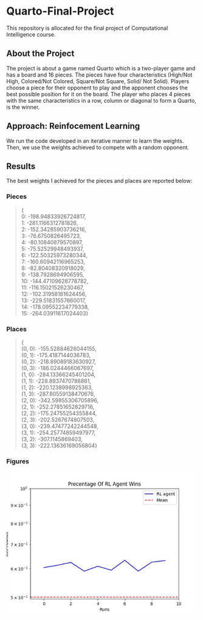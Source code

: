 # Quarto-Final-Project

This repository is allocated for the final project of Computational Intelligence course. 

## About the Project
The project is about a game named Quarto which is a two-player game and has a board and 16 pieces. The pieces have four characteristics (High/Not High, Colored/Not Colored, Square/Not Square, Solid/ Not Solid). Players choose a piece for their opponent to play and the apponent chooses the best possible position for it on the board. The player who places 4 pieces with the same characteristics in a row, column or diagonal to form a Quarto, is the winner.

## Approach: Reinfocement Learning<br>

We run the code developed in an iterative manner to learn the weights. Then, we use the weights achieved to compete with a random opponent.

## Results

The best weights I achieved for the pieces and places are reported below:

### Pieces
>{</br>
>0: -198.94833926724817,</br> 1: -281.1166312781826,</br> 2: -152.34285903736216,</br> 3: -76.6750826495723,</br> 4: -80.10840879570897,</br> 5: -75.52529948493937,</br> 6: -122.50325973280344,</br> 7: -160.60942116965253,</br> 8: -82.80408320918029,</br> 9: -138.7928694906595,</br> 10: -144.47109628778782,</br> 11: -116.15021526230467,</br> 12: -102.31958181624456,</br> 13: -229.51831557660017,</br> 14: -178.09552234779338,</br> 15: -264.03911617024403}

### Places
>{</br>
>(0, 0): -155.52884626044155,</br> (0, 1): -175.4187144036783,</br> (0, 2): -218.89089183630927,</br> (0, 3): -186.0244466067697,</br> (1, 0): -284.13366245401204,</br> (1, 1): -228.8937470788861,</br> (1, 2): -220.1238998925363,</br> (1, 3): -287.80559138470676,</br> (2, 0): -342.59855306705896,</br> (2, 1): -252.27851652829716,</br> (2, 2): -175.24755254355844,</br> (2, 3): -202.5267674807503,</br> (3, 0): -239.47477242244548,</br> (3, 1): -254.25774859497977,</br> (3, 2): -307.1145869403,</br> (3, 3): -222.13636169056804}


### Figures

![result1!](/figures/Figure_4.jpeg "last")
